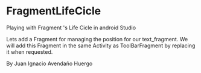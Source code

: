 # FragmentLifeCicle
Playing with Fragment 's Life Cicle in android Studio

Lets add a Fragment for managing the position for our text_fragment.
We will add this Fragment in the same Activity as ToolBarFragment by replacing it when requested.

By Juan Ignacio Avendaño Huergo

